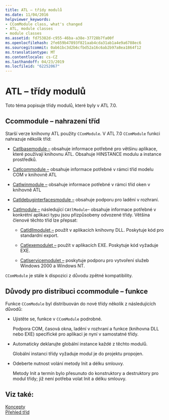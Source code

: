 ```yaml
---
title: ATL – třídy modulů
ms.date: 11/04/2016
helpviewer_keywords:
- CComModule class, what's changed
- ATL, module classes
- module classes
ms.assetid: fd75382d-c955-46ba-a38e-37728b7fa00f
ms.openlocfilehash: 2fe659b47893f821aab4cda31ab1a4e9a6788ec6
ms.sourcegitcommit: 0ab61bc3d2b6cfbd52a16c6ab2b97a8ea1864f12
ms.translationtype: MT
ms.contentlocale: cs-CZ
ms.lasthandoff: 04/23/2019
ms.locfileid: "62252067"
---
```

# <a name="atl-module-classes"></a>ATL – třídy modulů

Toto téma popisuje třídy modulů, které byly v ATL 7.0.

## <a name="ccommodule-replacement-classes"></a>Ccommodule – nahrazení tříd

Starší verze knihovny ATL použity `CComModule`. V ATL 7.0 `CComModule` funkci nahrazuje několik tříd:

- [Catlbasemodule –](../atl/reference/catlbasemodule-class.md) obsahuje informace potřebné pro většinu aplikace, které používají knihovnu ATL. Obsahuje HINSTANCE modulu a instance prostředků.

- [Catlcommodule –](../atl/reference/catlcommodule-class.md) obsahuje informace potřebné v rámci tříd modelu COM v knihovně ATL

- [Catlwinmodule –](../atl/reference/catlwinmodule-class.md) obsahuje informace potřebné v rámci tříd oken v knihovně ATL

- [Catldebuginterfacesmodule –](../atl/reference/catldebuginterfacesmodule-class.md) obsahuje podporu pro ladění v rozhraní.

- [Catlmodule –](../atl/reference/catlmodule-class.md) následující `CAtlModule`– obsahuje informace potřebné v konkrétní aplikaci typu jsou přizpůsobeny odvozené třídy. Většina členové těchto tříd lze přepsat:

   - [Catldllmodulet –](../atl/reference/catldllmodulet-class.md) použít v aplikacích knihovny DLL. Poskytuje kód pro standardní export.

   - [Catlexemodulet –](../atl/reference/catlexemodulet-class.md) použít v aplikacích EXE. Poskytuje kód vyžaduje EXE.

   - [Catlservicemodulet –](../atl/reference/catlservicemodulet-class.md) poskytuje podporu pro vytvoření služeb Windows 2000 a Windows NT.

`CComModule` je stále k dispozici z důvodu zpětné kompatibility.

## <a name="reasons-for-distributing-ccommodule-functionality"></a>Důvody pro distribuci ccommodule – funkce

Funkce `CComModule` byl distribuován do nové třídy několik z následujících důvodů:

- Ujistěte se, funkce v `CComModule` podrobné.

   Podpora COM, časová okna, ladění v rozhraní a funkce (knihovna DLL nebo EXE) specifické pro aplikaci je nyní v samostatné třídy.

- Automaticky deklarujte globální instance každé z těchto modulů.

   Globální instanci třídy vyžaduje modul je do projektu propojen.

- Odeberte nutnost volání metody Init a délku smlouvy.

   Metody Init a termín bylo přesunuto do konstruktory a destruktory pro modul třídy; již není potřeba volat Init a délku smlouvy.

## <a name="see-also"></a>Viz také:

[Koncepty](../atl/active-template-library-atl-concepts.md)<br/>
[Přehled tříd](../atl/atl-class-overview.md)

